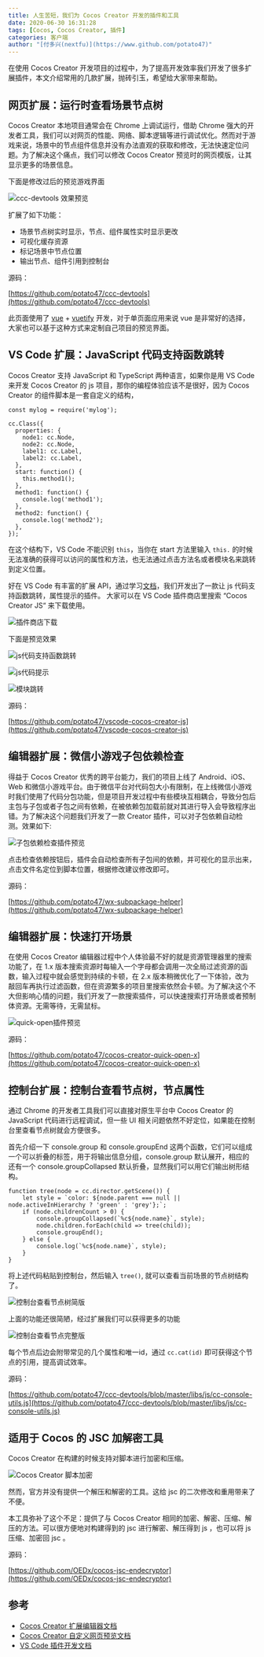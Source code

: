 ```yaml
---
title: 人生苦短，我们为 Cocos Creator 开发的插件和工具
date: 2020-06-30 16:31:28
tags: [Cocos, Cocos Creator, 插件]
categories: 客户端
author: "[付多兴(nextfu)](https://www.github.com/potato47)"
---
```


在使用 Cocos Creator 开发项目的过程中，为了提高开发效率我们开发了很多扩展插件，本文介绍常用的几款扩展，抛砖引玉，希望给大家带来帮助。

## 网页扩展：运行时查看场景节点树

Cocos Creator 本地项目通常会在 Chrome 上调试运行，借助 Chrome 强大的开发者工具，我们可以对网页的性能、网络、脚本逻辑等进行调试优化。然而对于游戏来说，场景中的节点组件信息并没有办法直观的获取和修改，无法快速定位问题。为了解决这个痛点，我们可以修改 Cocos Creator 预览时的网页模版，让其显示更多的场景信息。

下面是修改过后的预览游戏界面

![ccc-devtools 效果预览](/images/cocos-creator-extensions/ccc-devtools-preview1.gif)

扩展了如下功能：
- 场景节点树实时显示，节点、组件属性实时显示更改
- 可视化缓存资源
- 标记场景中节点位置
- 输出节点、组件引用到控制台

源码：

[https://github.com/potato47/ccc-devtools](https://github.com/potato47/ccc-devtools)

此页面使用了 [vue](https://github.com/vuejs/vue) + [vuetify](https://github.com/vuetifyjs/vuetify) 开发，对于单页面应用来说 vue 是非常好的选择，大家也可以基于这种方式来定制自己项目的预览界面。

## VS Code 扩展：JavaScript 代码支持函数跳转

Cocos Creator 支持 JavaScript 和 TypeScript 两种语言，如果你是用 VS Code 来开发 Cocos Creator 的 js 项目，那你的编程体验应该不是很好，因为 Cocos Creator 的组件脚本是一套自定义的结构，

```
const mylog = require('mylog');

cc.Class({
  properties: {
    node1: cc.Node,
    node2: cc.Node,
    label1: cc.Label,
    label2: cc.Label,
  },
  start: function() {
    this.method1();
  },
  method1: function() {
    console.log('method1');
  },
  method2: function() {
    console.log('method2');
  },
});
```

在这个结构下，VS Code 不能识别 `this`，当你在 start 方法里输入 `this.` 的时候无法准确的获得可以访问的属性和方法，也无法通过点击方法名或者模块名来跳转到定义位置。

好在 VS Code 有丰富的扩展 API，通过学习[文档](https://code.visualstudio.com/api/language-extensions/programmatic-language-features)，我们开发出了一款让 js 代码支持函数跳转，属性提示的插件。 大家可以在 VS Code 插件商店里搜索 “Cocos Creator JS“ 来下载使用。

![插件商店下载](/images/cocos-creator-extensions/vscode-cc-js-preview.png)

下面是预览效果

![js代码支持函数跳转](/images/cocos-creator-extensions/vscode-cc-js-preview1.gif)

![js代码提示](/images/cocos-creator-extensions/vscode-cc-js-preview2.gif)

![模块跳转](/images/cocos-creator-extensions/vscode-cc-js-preview3.gif?40)

源码：

[https://github.com/potato47/vscode-cocos-creator-js](https://github.com/potato47/vscode-cocos-creator-js)

## 编辑器扩展：微信小游戏子包依赖检查

得益于 Cocos Creator 优秀的跨平台能力，我们的项目上线了 Android、iOS、Web 和微信小游戏平台。由于微信平台对代码包大小有限制，在上线微信小游戏时我们使用了代码分包功能，但是项目开发过程中有些模块互相耦合，导致分包后主包与子包或者子包之间有依赖，在被依赖包加载前就对其进行导入会导致程序出错。为了解决这个问题我们开发了一款 Creator 插件，可以对子包依赖自动检测。效果如下:

![子包依赖检查插件预览](/images/cocos-creator-extensions/wx-subpackage-helper-preview1.png)

点击检查依赖按钮后，插件会自动检查所有子包间的依赖，并可视化的显示出来，点击文件名定位到脚本位置，根据修改建议修改即可。

源码：

[https://github.com/potato47/wx-subpackage-helper](https://github.com/potato47/wx-subpackage-helper)

## 编辑器扩展：快速打开场景

在使用 Cocos Creator 编辑器过程中个人体验最不好的就是资源管理器里的搜索功能了，在 1.x 版本搜索资源时每输入一个字母都会调用一次全局过滤资源的函数，输入过程中就会感觉到持续的卡顿，在 2.x 版本稍微优化了一下体验，改为敲回车再执行过滤函数，但在资源繁多的项目里搜索依然会卡顿。为了解决这个不大但影响心情的问题，我们开发了一款搜索插件，可以快速搜索打开场景或者预制体资源。无需等待，无需鼠标。

![quick-open插件预览](/images/cocos-creator-extensions/quick-open-preview1.gif)

源码：

[https://github.com/potato47/cocos-creator-quick-open-x](https://github.com/potato47/cocos-creator-quick-open-x)

## 控制台扩展：控制台查看节点树，节点属性

通过 Chrome 的开发者工具我们可以直接对原生平台中 Cocos Creator 的 JavaScript 代码进行远程调试，但一些 UI 相关问题依然不好定位，如果能在控制台里查看节点树就会方便很多。

首先介绍一下 console.group 和 console.groupEnd 这两个函数，它们可以组成一个可以折叠的标签，用于将输出信息分组，console.group 默认展开，相应的还有一个 console.groupCollapsed  默认折叠，显然我们可以用它们输出树形结构。

```
function tree(node = cc.director.getScene()) {
    let style = `color: ${node.parent === null || node.activeInHierarchy ? 'green' : 'grey'};`;
    if (node.childrenCount > 0) {
        console.groupCollapsed(`%c${node.name}`, style);
        node.children.forEach(child => tree(child));
        console.groupEnd();
    } else {
        console.log(`%c${node.name}`, style);
    }
}
```
将上述代码粘贴到控制台，然后输入 `tree()`, 就可以查看当前场景的节点树结构了。

![控制台查看节点树简版](/images/cocos-creator-extensions/cc-console-utils-preview1.jpeg)

上面的功能还很简陋，经过扩展我们可以获得更多的功能

![控制台查看节点完整版](/images/cocos-creator-extensions/cc-console-utils-preview2.png)

每个节点后边会附带常见的几个属性和唯一id，通过 `cc.cat(id)` 即可获得这个节点的引用，提高调试效率。

源码：

[https://github.com/potato47/ccc-devtools/blob/master/libs/js/cc-console-utils.js](https://github.com/potato47/ccc-devtools/blob/master/libs/js/cc-console-utils.js)

## 适用于 Cocos 的 JSC 加解密工具

Cocos Creator 在构建的时候支持对脚本进行加密和压缩。

![Cocos Creator 脚本加密](/images/cocos-creator-extensions/jsc-encryption-preview1.png)

然而，官方并没有提供一个解压和解密的工具。这给 jsc 的二次修改和重用带来了不便。

本工具弥补了这个不足：提供了与 Cocos Creator 相同的加密、解密、压缩、解压的方法。可以很方便地对构建得到的 jsc 进行解密、解压得到 js ，也可以将 js 压缩、加密回 jsc 。

源码：

[https://github.com/OEDx/cocos-jsc-endecryptor](https://github.com/OEDx/cocos-jsc-endecryptor)

## 参考

- [Cocos Creator 扩展编辑器文档](https://docs.cocos.com/creator/manual/zh/extension/)
- [Cocos Creator 自定义网页预览文档](https://docs.cocos.com/creator/manual/zh/advanced-topics/custom-preview-template.html)
- [VS Code 插件开发文档](https://code.visualstudio.com/api/get-started/your-first-extension)
